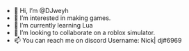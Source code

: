 - 👋 Hi, I’m @DJweyh
- 👀 I’m interested in making games.
- 🌱 I’m currently learning Lua
- 💞️ I’m looking to collaborate on a roblox simulator.
- 📫 You can reach me on discord Username: Nick| dj#6969

<!---
DJweyh/DJweyh is a ✨ special ✨ repository because its `README.md` (this file) appears on your GitHub profile.
You can click the Preview link to take a look at your changes.
--->
